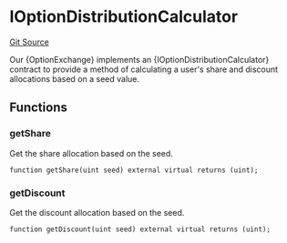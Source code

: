# IOptionDistributionCalculator
[Git Source](https://github.com/FloorDAO/floor-v2/blob/537a38ba21fa97b6f7763cc3c1b0ee2a21e56857/src/interfaces/options/OptionDistributionCalculator.sol)

Our {OptionExchange} implements an {IOptionDistributionCalculator} contract to
provide a method of calculating a user's share and discount allocations based
on a seed value.


## Functions
### getShare

Get the share allocation based on the seed.


```solidity
function getShare(uint seed) external virtual returns (uint);
```

### getDiscount

Get the discount allocation based on the seed.


```solidity
function getDiscount(uint seed) external virtual returns (uint);
```

